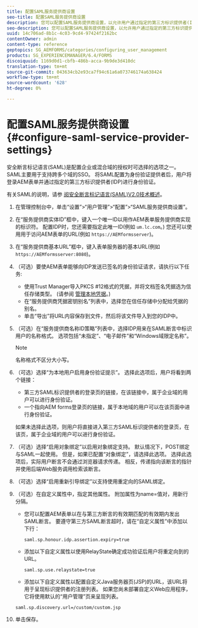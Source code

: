 ```yaml
---
title: 配置SAML服务提供商设置
seo-title: 配置SAML服务提供商设置
description: 您可以配置SAML服务提供商设置，以允许用户通过指定的第三方标识提供者(IDP)登录AEM表单并进行身份验证。
seo-description: 您可以配置SAML服务提供商设置，以允许用户通过指定的第三方标识提供者(IDP)登录AEM表单并进行身份验证。
uuid: 14c706ad-8b1c-4c03-9cd4-97424f2162bc
contentOwner: admin
content-type: reference
geptopics: SG_AEMFORMS/categories/configuring_user_management
products: SG_EXPERIENCEMANAGER/6.4/FORMS
discoiquuid: 1169d0d1-cbfb-486b-acca-9b9de3d410dc
translation-type: tm+mt
source-git-commit: 043634cb2e93ca7f94c61a6a073746174a638424
workflow-type: tm+mt
source-wordcount: '628'
ht-degree: 0%

---
```



# 配置SAML服务提供商设置{#configure-saml-service-provider-settings}

安全断言标记语言(SAML)是配置企业或混合域的授权时可选择的选项之一。 SAML主要用于支持跨多个域的SSO。 将SAML配置为身份验证提供者后，用户将登录AEM表单并通过指定的第三方标识提供者(IDP)进行身份验证。

有关SAML的说明，请参 [阅安全断言标记语言(SAML)V2.0技术概述](https://www.oasis-open.org/committees/download.php/20645/sstc-saml-tech-overview-2%200-draft-10.pdf)。

1. 在管理控制台中，单击“设置”>“用户管理”>“配置”>“SAML服务提供商设置”。
1. 在“服务提供商实体ID”框中，键入一个唯一ID以用作AEM表单服务提供商实现的标识符。 配置IDP时，您还需要指定此唯一ID(例如 `um.lc.com`。) 您还可以使用用于访问AEM表单的URL(例如 `https://AEMformsserver`)。
1. 在“服务提供商基本URL”框中，键入表单服务器的基本URL(例如 `https://AEMformsserver:8080`)。
1. （可选）要使AEM表单能够向IDP发送已签名的身份验证请求，请执行以下任务:

   * 使用Trust Manager导入PKCS #12格式的凭据，并将文档签名凭据选为信任存储类型。 (请参阅 [管理本地凭据](/help/forms/using/admin-help/local-credentials.md#managing-local-credentials)。)
   * 在“服务提供商凭据密钥别名”列表中，选择您在信任存储中分配给凭据的别名。
   * 单击“导出”将URL内容保存到文件，然后将该文件导入到您的IDP中。

1. （可选）在“服务提供商名称ID策略”列表中，选择IDP用来在SAML断言中标识用户的名称格式。 选项包括“未指定”、“电子邮件”和“Windows域限定名称”。

   >[!NOTE]
   >
   >名称格式不区分大小写。

1. （可选）选择“为本地用户启用身份验证提示”。 选择此选项后，用户将看到两个链接：

   * 第三方SAML标识提供者的登录页的链接，在该链接中，属于企业域的用户可以进行身份验证。
   * 一个指向AEM forms登录页的链接，属于本地域的用户可以在该页面中进行身份验证。

   如果未选择此选项，则用户将直接进入第三方SAML标识提供者的登录页，在该页，属于企业域的用户可以进行身份验证。

1. （可选）选择“启用对象绑定”以启用对象绑定支持。 默认情况下，POST绑定与SAML一起使用。 但是，如果已配置“对象绑定”，请选择此选项。 选择此选项后，实际用户断言不会通过浏览器请求传递。 相反，传递指向该断言的指针并使用后端Web服务调用检索该断言。
1. （可选）选择“启用重新引导绑定”以支持使用重定向的SAML绑定。
1. （可选）在自定义属性中，指定其他属性。 附加属性为name=值对，用新行分隔。

   * 您可以配置AEM表单以在与第三方断言的有效期匹配的有效期内发出SAML断言。 要遵守第三方SAML断言超时，请在“自定义属性”中添加以下行：

      `saml.sp.honour.idp.assertion.expiry=true`

   * 添加以下自定义属性以使用RelayState确定成功验证后用户将重定向到的URL。

      `saml.sp.use.relaystate=true`

   * 添加以下自定义属性以配置自定义Java服务器页(JSP)的URL，该URL将用于呈现标识提供者的注册列表。 如果您尚未部署自定义Web应用程序，它将使用默认的“用户管理”页来呈现列表。

   `saml.sp.discovery.url=/custom/custom.jsp`

1. 单击保存。

